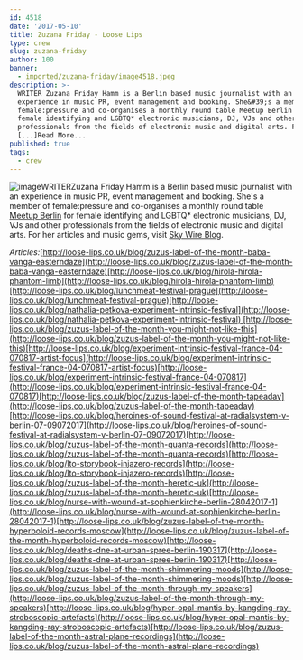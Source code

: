 ```yaml
---
id: 4518
date: '2017-05-10'
title: Zuzana Friday - Loose Lips
type: crew
slug: zuzana-friday
author: 100
banner:
  - imported/zuzana-friday/image4518.jpeg
description: >-
  WRITER Zuzana Friday Hamm is a Berlin based music journalist with an
  experience in music PR, event management and booking. She&#39;s a member of
  female:pressure and co-organises a monthly round table Meetup Berlin for
  female identifying and LGBTQ* electronic musicians, DJ, VJs and other
  professionals from the fields of electronic music and digital arts. For
  [...]Read More...
published: true
tags:
  - crew
---
```

![image](../imported/zuzana-friday/image4518.jpeg)WRITERZuzana Friday Hamm is a Berlin based music journalist with an experience in music PR, event management and booking. She's a member of female:pressure and co-organises a monthly round table [Meetup Berlin](https://meetupberlin.wordpress.com/) for female identifying and LGBTQ\* electronic musicians, DJ, VJs and other professionals from the fields of electronic music and digital arts. For her articles and music gems, visit [Sky Wire Blog](https://www.facebook.com/SkyWireBlog/).

_Articles:_[http://loose-lips.co.uk/blog/zuzus-label-of-the-month-baba-vanga-easterndaze](http://loose-lips.co.uk/blog/zuzus-label-of-the-month-baba-vanga-easterndaze)[http://loose-lips.co.uk/blog/hirola-hirola-phantom-limb](http://loose-lips.co.uk/blog/hirola-hirola-phantom-limb)[http://loose-lips.co.uk/blog/lunchmeat-festival-prague](http://loose-lips.co.uk/blog/lunchmeat-festival-prague)[http://loose-lips.co.uk/blog/nathalia-petkova-experiment-intrinsic-festival](http://loose-lips.co.uk/blog/nathalia-petkova-experiment-intrinsic-festival) [http://loose-lips.co.uk/blog/zuzus-label-of-the-month-you-might-not-like-this](http://loose-lips.co.uk/blog/zuzus-label-of-the-month-you-might-not-like-this)[http://loose-lips.co.uk/blog/experiment-intrinsic-festival-france-04-070817-artist-focus](http://loose-lips.co.uk/blog/experiment-intrinsic-festival-france-04-070817-artist-focus)[http://loose-lips.co.uk/blog/experiment-intrinsic-festival-france-04-070817](http://loose-lips.co.uk/blog/experiment-intrinsic-festival-france-04-070817)[http://loose-lips.co.uk/blog/zuzus-label-of-the-month-tapeaday](http://loose-lips.co.uk/blog/zuzus-label-of-the-month-tapeaday)[http://loose-lips.co.uk/blog/heroines-of-sound-festival-at-radialsystem-v-berlin-07-09072017](http://loose-lips.co.uk/blog/heroines-of-sound-festival-at-radialsystem-v-berlin-07-09072017)[http://loose-lips.co.uk/blog/zuzus-label-of-the-month-quanta-records](http://loose-lips.co.uk/blog/zuzus-label-of-the-month-quanta-records)[http://loose-lips.co.uk/blog/lto-storybook-injazero-records](http://loose-lips.co.uk/blog/lto-storybook-injazero-records)[http://loose-lips.co.uk/blog/zuzus-label-of-the-month-heretic-uk](http://loose-lips.co.uk/blog/zuzus-label-of-the-month-heretic-uk)[http://loose-lips.co.uk/blog/nurse-with-wound-at-sophienkirche-berlin-28042017-1](http://loose-lips.co.uk/blog/nurse-with-wound-at-sophienkirche-berlin-28042017-1)[http://loose-lips.co.uk/blog/zuzus-label-of-the-month-hyperboloid-records-moscow](http://loose-lips.co.uk/blog/zuzus-label-of-the-month-hyperboloid-records-moscow)[http://loose-lips.co.uk/blog/deaths-dne-at-urban-spree-berlin-190317](http://loose-lips.co.uk/blog/deaths-dne-at-urban-spree-berlin-190317)[http://loose-lips.co.uk/blog/zuzus-label-of-the-month-shimmering-moods](http://loose-lips.co.uk/blog/zuzus-label-of-the-month-shimmering-moods)[http://loose-lips.co.uk/blog/zuzus-label-of-the-month-through-my-speakers](http://loose-lips.co.uk/blog/zuzus-label-of-the-month-through-my-speakers)[http://loose-lips.co.uk/blog/hyper-opal-mantis-by-kangding-ray-stroboscopic-artefacts](http://loose-lips.co.uk/blog/hyper-opal-mantis-by-kangding-ray-stroboscopic-artefacts)[http://loose-lips.co.uk/blog/zuzus-label-of-the-month-astral-plane-recordings](http://loose-lips.co.uk/blog/zuzus-label-of-the-month-astral-plane-recordings)